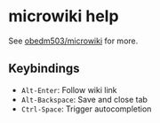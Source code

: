 # microwiki help

See [obedm503/microwiki](https://github.com/obedm503/microwiki) for more.

## Keybindings

- `Alt-Enter`: Follow wiki link
- `Alt-Backspace`: Save and close tab
- `Ctrl-Space`: Trigger autocompletion
